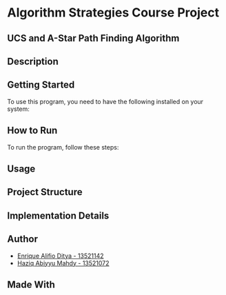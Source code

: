 # Algorithm Strategies Course Project
## UCS and A-Star Path Finding Algorithm

## Description


## Getting Started
To use this program, you need to have the following installed on your system:


## How to Run
To run the program, follow these steps:


## Usage


## Project Structure


## Implementation Details


## Author
- [Enrique Alifio Ditya - 13521142](https://github.com/AlifioDitya) 
- [Haziq Abiyyu Mahdy - 13521072](https://github.com/haziqam) 


## Made With
